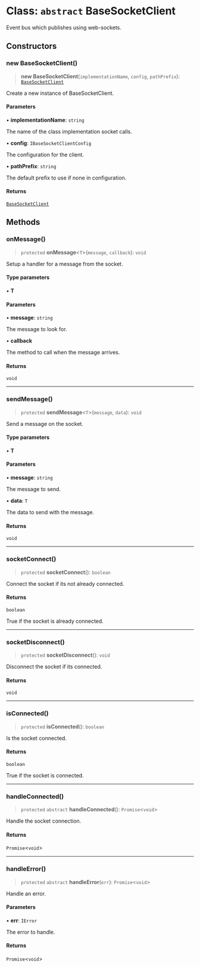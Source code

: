# Class: `abstract` BaseSocketClient

Event bus which publishes using web-sockets.

## Constructors

### new BaseSocketClient()

> **new BaseSocketClient**(`implementationName`, `config`, `pathPrefix`): [`BaseSocketClient`](BaseSocketClient.md)

Create a new instance of BaseSocketClient.

#### Parameters

• **implementationName**: `string`

The name of the class implementation socket calls.

• **config**: `IBaseSocketClientConfig`

The configuration for the client.

• **pathPrefix**: `string`

The default prefix to use if none in configuration.

#### Returns

[`BaseSocketClient`](BaseSocketClient.md)

## Methods

### onMessage()

> `protected` **onMessage**\<`T`\>(`message`, `callback`): `void`

Setup a handler for a message from the socket.

#### Type parameters

• **T**

#### Parameters

• **message**: `string`

The message to look for.

• **callback**

The method to call when the message arrives.

#### Returns

`void`

***

### sendMessage()

> `protected` **sendMessage**\<`T`\>(`message`, `data`): `void`

Send a message on the socket.

#### Type parameters

• **T**

#### Parameters

• **message**: `string`

The message to send.

• **data**: `T`

The data to send with the message.

#### Returns

`void`

***

### socketConnect()

> `protected` **socketConnect**(): `boolean`

Connect the socket if its not already connected.

#### Returns

`boolean`

True if the socket is already connected.

***

### socketDisconnect()

> `protected` **socketDisconnect**(): `void`

Disconnect the socket if its connected.

#### Returns

`void`

***

### isConnected()

> `protected` **isConnected**(): `boolean`

Is the socket connected.

#### Returns

`boolean`

True if the socket is connected.

***

### handleConnected()

> `protected` `abstract` **handleConnected**(): `Promise`\<`void`\>

Handle the socket connection.

#### Returns

`Promise`\<`void`\>

***

### handleError()

> `protected` `abstract` **handleError**(`err`): `Promise`\<`void`\>

Handle an error.

#### Parameters

• **err**: `IError`

The error to handle.

#### Returns

`Promise`\<`void`\>
